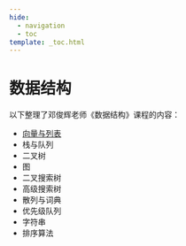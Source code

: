 ```yaml
---
hide:
  - navigation
  - toc
template: _toc.html
---
```


# 数据结构

以下整理了邓俊辉老师《数据结构》课程的内容：

* [向量与列表](dsa/vector-and-list.md)
* 栈与队列
* 二叉树
* 图
* 二叉搜索树
* 高级搜索树
* 散列与词典
* 优先级队列
* 字符串
* 排序算法
